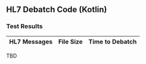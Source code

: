 ## HL7 Debatch Code (Kotlin)


### Test Results

|HL7 Messages |File Size | Time to Debatch |
---             | ---      | ---          |
TBD

